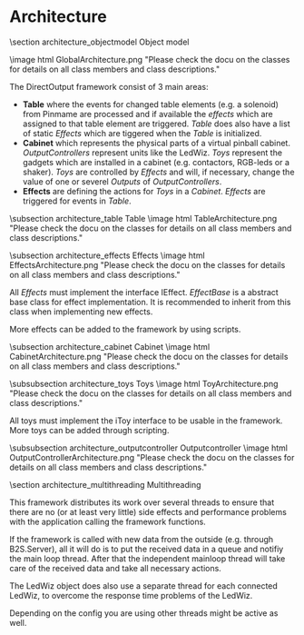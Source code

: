 ﻿Architecture
============

\section architecture_objectmodel Object model 

\image html GlobalArchitecture.png "Please check the docu on the classes for details on all class members and class descriptions."

The DirectOutput framework consist of 3 main areas:

* __Table__ where the events for changed table elements (e.g. a solenoid) from Pinmame are processed and if available the _effects_ which are assigned to that table element are triggered. _Table_ does also have a list of static _Effects_ which are tiggered when the _Table_ is initialized.
* __Cabinet__ which represents the physical parts of a virtual pinball cabinet. _OutputControllers_ represent units like the LedWiz. _Toys_ represent the gadgets which are installed in a cabinet (e.g. contactors, RGB-leds or a shaker). _Toys_ are controlled by _Effects_ and will, if necessary, change the value of one or severel _Outputs_ of _OutputControllers_.
* __Effects__ are defining the actions for _Toys_ in a _Cabinet_. _Effects_ are triggered for events in _Table_.

\subsection architecture_table Table 
\image html TableArchitecture.png "Please check the docu on the classes for details on all class members and class descriptions."

\subsection architecture_effects Effects 
\image html EffectsArchitecture.png "Please check the docu on the classes for details on all class members and class descriptions."

All _Effects_ must implement the interface IEffect. _EffectBase_ is a abstract base class for effect implementation. It is recommended to inherit from this class when implementing new effects.

More effects can be added to the framework by using scripts.

\subsection architecture_cabinet Cabinet 
\image html CabinetArchitecture.png "Please check the docu on the classes for details on all class members and class descriptions."

\subsubsection architecture_toys Toys 
\image html ToyArchitecture.png "Please check the docu on the classes for details on all class members and class descriptions."

All toys must implement the iToy interface to be usable in the framework. More toys can be added through scripting.

\subsubsection architecture_outputcontroller Outputcontroller 
\image html OutputControllerArchitecture.png "Please check the docu on the classes for details on all class members and class descriptions."

\section architecture_multithreading Multithreading

This framework distributes its work over several threads to ensure that there are no (or at least very little) side effects and performance problems with the application calling the framework functions.

If the framework is called with new data from the outside (e.g. through B2S.Server), all it will do is to put the received data in a queue and notifiy the main loop thread. After that the independent mainloop thread will take care of the received data and take all necessary actions.

The LedWiz object does also use a separate thread for each connected LedWiz, to overcome the response time problems of the LedWiz. 

Depending on the config you are using other threads might be active as well.

